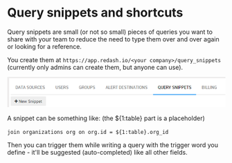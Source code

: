 # Query snippets and shortcuts

Query snippets are small (or not so small) pieces of queries you want to share with your team to reduce the need to type them over and over again or looking for a reference.

You create them at `https://app.redash.io/<your company>/query_snippets` (currently only admins can create them, but anyone can use).

![](../assets/Snippet.png)

A snippet can be something like: (the ${1:table} part is a placeholder)

`join organizations org on org.id = ${1:table}.org_id`

Then you can trigger them while writing a query with the trigger word you define - it'll be suggested (auto-completed) like all other fields.
